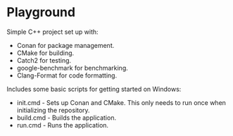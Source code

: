 # Playground

Simple C++ project set up with:
- Conan for package management.
- CMake for building.
- Catch2 for testing.
- google-benchmark for benchmarking.
- Clang-Format for code formatting.

Includes some basic scripts for getting started on Windows:
- init.cmd - Sets up Conan and CMake. This only needs to run once when initializing the repository.
- build.cmd - Builds the application.
- run.cmd - Runs the application.
